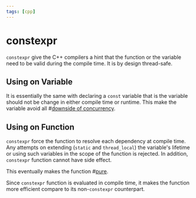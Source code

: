 ```yaml
---
tags: [cpp]
---
```


# constexpr

`constexpr` give the C++ compilers a hint that the function or the variable need
to be valid during the compile time. It is by design thread-safe.

## Using on Variable

It is essentially the same with declaring a `const` variable that is the
variable should not be change in either compile time or runtime. This make the
variable avoid all #[downside of concurrency](202202011815.md).

## Using on Function

`constexpr` force the function to resolve each dependency at compile time. Any
attempts on extending (`static` and `thread_local`) the variable's lifetime or
using such variables in the scope of the function is rejected. In addition,
`constexpr` function cannot have side effect.

This eventually makes the function #[pure](202202081524.md).

Since `constexpr` function is evaluated in compile time, it makes the function
more efficient compare to its non-`constexpr` counterpart.
